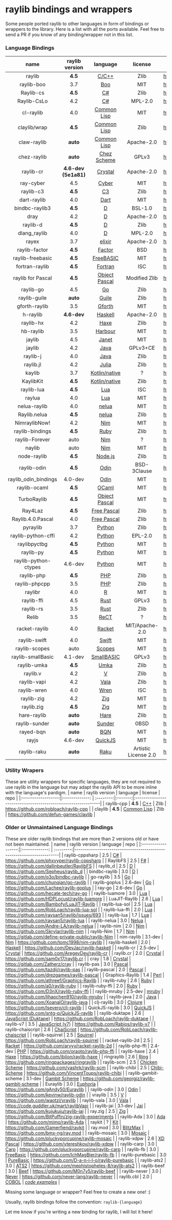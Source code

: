 # raylib bindings and wrappers

Some people ported raylib to other languages in form of bindings or wrappers to the library. Here is a list with all the ports available. Feel free to send a PR if you know of any binding/wrapper not in this list.

### Language Bindings

|  name              | raylib version  | language  | license    | repo                                                      |
|:------------------:|:---------------:|:---------:|:----------:|-----------------------------------------------------------|
| raylib             | **4.5** | [C/C++](https://en.wikipedia.org/wiki/C_(programming_language))    | Zlib | https://github.com/raysan5/raylib          |
| raylib-boo         | 3.7     | [Boo](http://boo-language.github.io/)| MIT | https://github.com/Rabios/raylib-boo          |
| Raylib-cs          | **4.5** | [C#](https://en.wikipedia.org/wiki/C_Sharp_(programming_language)) | Zlib | https://github.com/ChrisDill/Raylib-cs     |
| Raylib-CsLo        | 4.2     | [C#](https://en.wikipedia.org/wiki/C_Sharp_(programming_language)) | MPL-2.0 | https://github.com/NotNotTech/Raylib-CsLo  |
| cl-raylib          | 4.0     | [Common Lisp](https://common-lisp.net/)   | MIT | https://github.com/longlene/cl-raylib     |
| claylib/wrap       | **4.5**     | [Common Lisp](https://common-lisp.net/)   | Zlib | https://github.com/defun-games/claylib |
| claw-raylib        | **auto**    | [Common Lisp](https://common-lisp.net/)   | Apache-2.0 | https://github.com/bohonghuang/claw-raylib |
| chez-raylib        | **auto** | [Chez Scheme](https://cisco.github.io/ChezScheme/) | GPLv3 | https://github.com/Yunoinsky/chez-raylib |
| raylib-cr          | **4.6-dev (5e1a81)** | [Crystal](https://crystal-lang.org/)    | Apache-2.0 | https://github.com/sol-vin/raylib-cr |
| ray-cyber          | 4.5     | [Cyber](https://cyberscript.dev)  | MIT | https://github.com/fubark/ray-cyber |
| raylib-c3          | **4.5** | [C3](https://c3-lang.org/)           | Zlib | https://github.com/Its-Kenta/Raylib-C3 |
| dart-raylib        | 4.0     | [Dart](https://dart.dev/)               | MIT | https://gitlab.com/wolfenrain/dart-raylib   |
| bindbc-raylib3     | **4.5**     | [D](https://dlang.org/)              | BSL-1.0 | https://github.com/o3o/bindbc-raylib3     |
| dray               | 4.2     | [D](https://dlang.org/)              | Apache-2.0 | https://github.com/redthing1/dray          |
| raylib-d           | **4.5** | [D](https://dlang.org/)              | Zlib | https://github.com/schveiguy/raylib-d        |
| dlang_raylib       | 4.0     | [D](https://dlang.org)                  | MPL-2.0 |https://github.com/rc-05/dlang_raylib          |
| rayex              | 3.7     | [elixir](https://elixir-lang.org/)      | Apache-2.0 | https://github.com/shiryel/rayex     |
| raylib-factor      | **4.5** | [Factor](https://factorcode.org/)        | BSD  | https://github.com/factor/factor/blob/master/extra/raylib/raylib.factor   |
| raylib-freebasic   | **4.5** | [FreeBASIC](https://www.freebasic.net/) | MIT | https://github.com/WIITD/raylib-freebasic     |
| fortran-raylib     | **4.5** | [Fortran](https://fortran-lang.org/) | ISC | https://github.com/interkosmos/fortran-raylib     |
| raylib for Pascal  | **4.5** | [Object Pascal](https://en.wikipedia.org/wiki/Object_Pascal) | Modified Zlib | https://github.com/tinyBigGAMES/raylib |
| raylib-go          | 4.5     | [Go](https://golang.org/)            | Zlib | https://github.com/gen2brain/raylib-go       |
| raylib-guile       | **auto** | [Guile](https://www.gnu.org/software/guile/) | Zlib | https://github.com/petelliott/raylib-guile |
| gforth-raylib      | 3.5     | [Gforth](https://gforth.org/)            | MIT  | https://github.com/ArnautDaniel/gforth-raylib   |
| h-raylib           | **4.6-dev** | [Haskell](https://haskell.org/)          | Apache-2.0 | https://github.com/Anut-py/h-raylib       |
| raylib-hx          | 4.2     | [Haxe](https://haxe.org/)                | Zlib | https://github.com/foreignsasquatch/raylib-hx    |
| hb-raylib          | 3.5     | [Harbour](https://harbour.github.io)                 | MIT | https://github.com/MarcosLeonardoMendezGerencir/hb-raylib |
| jaylib             | 4.5     | [Janet](https://janet-lang.org/)     | MIT  | https://github.com/janet-lang/jaylib      |
| jaylib             | 4.2     | [Java](https://en.wikipedia.org/wiki/Java_(programming_language)) | GPLv3+CE | https://github.com/electronstudio/jaylib/  |
| raylib-j           | 4.0     | [Java](https://en.wikipedia.org/wiki/Java_(programming_language)) | Zlib | https://github.com/CreedVI/Raylib-J |
| raylib.jl          | 4.2     | [Julia](https://julialang.org/)      | Zlib | https://github.com/irishgreencitrus/raylib.jl |
| kaylib             | 3.7     | [Kotlin/native](https://kotlinlang.org) | ? | https://github.com/electronstudio/kaylib      |
| KaylibKit             | **4.5**| [Kotlin/native](https://kotlinlang.org) | Zlib | https://codeberg.org/Kenta/KaylibKit   |
| raylib-lua         | **4.5**     | [Lua](http://www.lua.org/)           | ISC | https://github.com/TSnake41/raylib-lua        |
| raylua             | 4.0     | [Lua](http://www.lua.org/)           | MIT | https://github.com/Rabios/raylua              |
| nelua-raylib       | 4.0     | [nelua](https://nelua.io/)           | MIT | https://github.com/AKDev21/nelua-raylib       |
| Raylib.nelua       | **4.5** | [nelua](https://nelua.io/)           | Zlib | https://github.com/Its-Kenta/Raylib-Nelua     |
| NimraylibNow!      | 4.2     | [Nim](https://nim-lang.org/)         | MIT | https://github.com/greenfork/nimraylib_now    |
| raylib-bindings    | **4.5** | [Ruby](https://www.ruby-lang.org/en/) | Zlib | https://github.com/vaiorabbit/raylib-bindings |
| raylib-Forever     | auto    | [Nim](https://nim-lang.org/)         | ? | https://github.com/Guevara-chan/Raylib-Forever  |
| naylib             | auto    | [Nim](https://nim-lang.org/)         | MIT | https://github.com/planetis-m/naylib          |
| node-raylib        | **4.5** | [Node.js](https://nodejs.org/en/)    | Zlib     | https://github.com/RobLoach/node-raylib         |
| raylib-odin        | **4.5** | [Odin](https://odin-lang.org/)       | BSD-3Clause | https://github.com/odin-lang/Odin/tree/master/vendor/raylib  |
| raylib_odin_bindings | 4.0-dev | [Odin](https://odin-lang.org/)     | MIT | https://github.com/Deathbat2190/raylib_odin_bindings |
| raylib-ocaml       | **4.5** | [OCaml](https://ocaml.org/)          | MIT | https://github.com/tjammer/raylib-ocaml        |
| TurboRaylib        | **4.5** | [Object Pascal](https://en.wikipedia.org/wiki/Object_Pascal) | MIT | https://github.com/turborium/TurboRaylib |
| Ray4Laz            | **4.5** | [Free Pascal](https://en.wikipedia.org/wiki/Free_Pascal)| Zlib |  https://github.com/GuvaCode/Ray4Laz |
| Raylib.4.0.Pascal  | 4.0     | [Free Pascal](https://en.wikipedia.org/wiki/Free_Pascal)| Zlib |  https://github.com/sysrpl/Raylib.4.0.Pascal |
| pyraylib           | 3.7     | [Python](https://www.python.org/)    | Zlib    | https://github.com/Ho011/pyraylib         |
| raylib-python-cffi | 4.2 | [Python](https://www.python.org/)    | EPL-2.0 | https://github.com/electronstudio/raylib-python-cffi |
| raylibpyctbg     | **4.5** | [Python](https://www.python.org/)          | MIT | https://github.com/overdev/raylibpyctbg                |
| raylib-py          | **4.5** | [Python](https://www.python.org/)          | MIT | https://github.com/overdev/raylib-py       |
| raylib-python-ctypes | 4.6-dev | [Python](https://www.python.org/)    | MIT | https://github.com/sDos280/raylib-python-ctypes |
| raylib-php         | **4.5** | [PHP](https://en.wikipedia.org/wiki/PHP) | Zlib | https://github.com/joseph-montanez/raylib-php   |
| raylib-phpcpp      | 3.5     | [PHP](https://en.wikipedia.org/wiki/PHP) | Zlib | https://github.com/oraoto/raylib-phpcpp         |
| raylibr            | 4.0     | [R](https://www.r-project.org)       | MIT | https://github.com/jeroenjanssens/raylibr         |
| raylib-ffi          | 4.5     | [Rust](https://www.rust-lang.org/)   | GPLv3 | https://github.com/ewpratten/raylib-ffi        |
| raylib-rs          | 3.5     | [Rust](https://www.rust-lang.org/)   | Zlib | https://github.com/deltaphc/raylib-rs        |
| Relib              | 3.5     | [ReCT](https://github.com/RedCubeDev-ByteSpace/ReCT) | ?   | https://github.com/RedCubeDev-ByteSpace/Relib |
| racket-raylib      | 4.0     | [Racket](https://racket-lang.org/) | MIT/Apache-2.0 | https://github.com/eutro/racket-raylib |
| raylib-swift       | 4.0     | [Swift](https://swift.org/)          | MIT | https://github.com/STREGAsGate/Raylib          |
| raylib-scopes      | auto    | [Scopes](http://scopes.rocks)          | MIT | https://github.com/salotz/raylib-scopes   |
| raylib-smallBasic  | 4.1-dev | [SmallBASIC](https://github.com/smallbasic/SmallBASIC) | GPLv3 | https://github.com/smallbasic/smallbasic.plugins/tree/master/raylib |
| raylib-umka        | **4.5** | [Umka](https://github.com/vtereshkov/umka-lang) | Zlib | https://github.com/robloach/raylib-umka |
| raylib.v           | 4.2     | [V](https://vlang.io/)               | Zlib     | https://github.com/irishgreencitrus/raylib.v |
| raylib-vapi        | 4.2     | [Vala](https://vala.dev/)            | Zlib     | https://github.com/lxmcf/raylib-vapi         |
| raylib-wren        | 4.0     | [Wren](http://wren.io/)              | ISC | https://github.com/TSnake41/raylib-wren              |
| raylib-zig         | 4.2     | [Zig](https://ziglang.org/)               | MIT | https://github.com/Not-Nik/raylib-zig     |
| raylib.zig         | **4.5** | [Zig](https://ziglang.org/)               | MIT | https://github.com/ryupold/raylib.zig |
| hare-raylib        | **auto** | [Hare](https://harelang.org/)        | Zlib | https://git.sr.ht/~evantj/hare-raylib       |
| raylib-sunder      | **auto** | [Sunder](https://github.com/ashn-dot-dev/sunder) | 0BSD | https://github.com/ashn-dot-dev/raylib-sunder |
| rayed-bqn          | **auto** | [BQN](https://mlochbaum.github.io/BQN/) | MIT | https://github.com/Brian-ED/rayed-bqn | 
| rayjs              | 4.6-dev | [QuickJS](https://bellard.org/quickjs/)    | MIT | https://github.com/mode777/rayjs    |
| raylib-raku        | **auto** | [Raku](https://www.raku.org/) | Artistic License 2.0 | https://github.com/vushu/raylib-raku |

### Utility Wrapers
These are utility wrappers for specific languages, they are not required to use raylib in the language but may adapt the raylib API to be more inline with the language's pardigm.
|  name              | raylib version | language  | license | repo                                                         |
|:------------------:|:-------------: | :--------:|:-------:|:-------------------------------------------------------------|
| raylib-cpp         | **4.5** | [C++](https://en.wikipedia.org/wiki/C%2B%2B)  | Zlib | https://github.com/robloach/raylib-cpp  |
| claylib            | **4.5** | [Common Lisp](https://common-lisp.net/) | Zlib | https://github.com/defun-games/claylib |

### Older or Unmaintained Language Bindings
These are older raylib bindings that are more than 2 versions old or have not been maintained.
|  name              | raylib version | language  | repo                                                                 |
|:------------------:|:-------------: | :--------:|----------------------------------------------------------------------|
| raylib-cppsharp    | 2.5 | [C#](https://en.wikipedia.org/wiki/C_Sharp_(programming_language))       | https://github.com/phxvyper/raylib-cppsharp |
| RaylibFS           | 2.5 | [F#](https://fsharp.org/)             | https://github.com/dallinbeutler/RaylibFS     |
| raylib_d           | 2.5 | [D](https://dlang.org/)               | https://github.com/Sepheus/raylib_d     |
| bindbc-raylib      | 3.0 | [D](https://dlang.org/)               | https://github.com/o3o/bindbc-raylib   |
| go-raylib          | 3.5 | [Go](https://golang.org/)             | https://github.com/chunqian/go-raylib  |
| raylib-goplus      | 2.6-dev | [Go](https://golang.org/)         | https://github.com/Lachee/raylib-goplus         |
| ray-go             | 2.6-dev | [Go](https://golang.org/)         | https://github.com/hecate-tech/ray-go     |
| raylib-luamore     | 3.0 | [Lua](http://www.lua.org/)            | https://github.com/HDPLocust/raylib-luamore    |
| LuaJIT-Raylib      | 2.6 | [Lua](http://www.lua.org/)            | https://github.com/Bambofy/LuaJIT-Raylib    |
| raylib-lua-sol     | 2.5 | [Lua](http://www.lua.org/)            | https://github.com/RobLoach/raylib-lua-sol     |
| raylib-lua-ffi     | 2.0 | [Lua](http://www.lua.org/)            | https://github.com/raysan5/raylib/issues/693    |
| raylib-lua         | 1.7 | [Lua](http://www.lua.org/)            | https://github.com/raysan5/raylib-lua       |
| raylib-nelua       | 3.0 | [Nelua](https://nelua.io/)            | https://github.com/Andre-LA/raylib-nelua     |
| raylib-nim         | 2.0 | [Nim](https://nim-lang.org/)          | https://github.com/Skrylar/raylib-nim                  |
| raylib-Nim         | 1.7 | [Nim](https://nim-lang.org/)          | https://gitlab.com/define-private-public/raylib-Nim     |
| nim-raylib         | 3.1-dev | [Nim](https://nim-lang.org/)      | https://github.com/tomc1998/nim-raylib            |
| raylib-haskell     | 2.0 | [Haskell](https://www.haskell.org/)   | https://github.com/DevJac/raylib-haskell |
| raylib-cr          | 2.5-dev | [Crystal](https://crystal-lang.org/)   | https://github.com/AregevDev/raylib-cr      |
| raylib.cr          | 2.0 | [Crystal](https://crystal-lang.org/)  | https://github.com/sam0x17/raylib.cr     |
| cray               | 1.8 | [Crystal](https://crystal-lang.org/)  | https://gitlab.com/Zatherz/cray           |
| raylib-pas         | 3.0 | [Pascal](https://en.wikipedia.org/wiki/Pascal_(programming_language))         | https://github.com/tazdij/raylib-pas      |
| raylib-pascal      | 2.0 | [Pascal](https://en.wikipedia.org/wiki/Pascal_(programming_language))         | https://github.com/drezgames/raylib-pascal    |
| Graphics-Raylib    | 1.4 | [Perl](https://www.perl.org/)         | https://github.com/athreef/Graphics-Raylib      |
| raylib-ruby        | 2.6 | [Ruby](https://www.ruby-lang.org/en/) | https://github.com/a0/raylib-ruby        |
| raylib-ruby-ffi    | 2.0 | [Ruby](https://www.ruby-lang.org/en/) | https://github.com/D3nX/raylib-ruby-ffi      |
| raylib-mruby       | 2.5-dev | [mruby](https://github.com/mruby/mruby)  | https://github.com/lihaochen910/raylib-mruby    |
| raylib-java        | 2.0 | [Java](https://en.wikipedia.org/wiki/Java_(programming_language))           | https://github.com/XoanaIO/raylib-java   |
| clj-raylib         | 3.0 | [Clojure](https://clojure.org/)            | https://github.com/lsevero/clj-raylib       |
| QuickJS-raylib     | 3.0 | [QuickJS](https://bellard.org/quickjs/)    | https://github.com/sntg-p/QuickJS-raylib    |
| raylib-duktape     | 2.6 | [JavaScript (Duktape)](https://en.wikipedia.org/wiki/JavaScript) | https://github.com/RobLoach/raylib-duktape |
| raylib-v7          | 3.5 | [JavaScript (v7)](https://en.wikipedia.org/wiki/JavaScript)      | https://github.com/Rabios/raylib-v7        |
| raylib-chaiscript  | 2.6 | [ChaiScript](http://chaiscript.com/)       | https://github.com/RobLoach/raylib-chaiscript        |
| raylib-squirrel    | 2.5 | [Squirrel](http://www.squirrel-lang.org/)     | https://github.com/RobLoach/raylib-squirrel    |
| racket-raylib-2d   | 2.5 | [Racket](https://racket-lang.org/)         | https://github.com/arvyy/racket-raylib-2d           |
| raylib-php-ffi     | 2.4-dev | [PHP](https://en.wikipedia.org/wiki/PHP)      | https://github.com/oraoto/raylib-php-ffi      |
| raylib-haxe        | 2.4 | [Haxe](https://haxe.org/)                  | https://github.com/ibilon/raylib-haxe           |
| ringraylib         | 2.6 | [Ring](http://ring-lang.sourceforge.net/)  | https://github.com/ringpackages/ringraylib     |
| raylib-scm         | 2.5 | [Chicken Scheme](https://www.call-cc.org/) | https://github.com/yashrk/raylib-scm     |
| raylib-chibi       | 2.5 | [Chibi-Scheme](https://github.com/ashinn/chibi-scheme)   | https://github.com/VincentToups/raylib-chibi  |
| raylib-gambit-scheme | 3.1-dev | [Gambit Scheme](https://github.com/gambit/gambit)   | https://github.com/georgjz/raylib-gambit-scheme  |
| Euraylib           | 3.0 | [Euphoria](https://openeuphoria.org/)      | https://github.com/gAndy50/Euraylib          |
| raylib-odin        | 3.0 | [Odin](https://odin-lang.org/)             | https://github.com/kevinw/raylib-odin     |
| vraylib            | 3.5 | [V](https://vlang.io/)                     | https://github.com/waotzi/vraylib      |
| raylib-vala        | 3.0 | [Vala](https://wiki.gnome.org/Projects/Vala) | https://code.guddler.uk/mart/raylibVapi |
| raylib-jai         | 3.1-dev | [Jai](https://github.com/BSVino/JaiPrimer/blob/master/JaiPrimer.md)  | https://github.com/kujukuju/raylib-jai   |
| ray.zig            | 2.5 | [Zig](https://ziglang.org/)                | https://github.com/BitPuffin/zig-raylib-experiments |
| raylib-Ada         | 3.0 | [Ada](https://www.adacore.com/about-ada)   | https://github.com/mimo/raylib-Ada        |
| raykit             | ?   | [Kit](https://www.kitlang.org/)            | https://github.com/Gamerfiend/raykit      |
| ray.mod            | 3.0 | [BlitzMax](https://blitzmax.org/)          | https://github.com/bmx-ng/ray.mod         |
| raylib-mosaic      | 3.0 | [Mosaic](https://github.com/sal55/langs/tree/master/Mosaic)     | https://github.com/pluckyporcupine/raylib-mosaic   |
| raylib-xdpw        | 2.6 | [XD Pascal](https://github.com/vtereshkov/xdpw)     | https://github.com/vtereshkov/raylib-xdpw   |
| raylib-carp        | 3.0 | [Carp](https://github.com/carp-lang/Carp)           | https://github.com/pluckyporcupine/raylib-carp   |
| raylib-fb          | 3.0 | [FreeBasic](https://www.freebasic.net/)    | https://github.com/IchMagBier/raylib-fb  |
| raylib-purebasic   | 3.0 | [PureBasic](https://www.purebasic.com/)    | https://github.com/D-a-n-i-l-o/raylib-purebasic   |
| raylib-ats2        | 3.0 | [ATS2](http://www.ats-lang.org/)           | https://github.com/mephistopheles-8/raylib-ats2      |
| raylib-beef        | 3.0 | [Beef](https://www.beeflang.org/)          | https://github.com/M0n7y5/raylib-beef    |
| raylib-never       | 3.0 | [Never](https://github.com/never-lang/never) | https://github.com/never-lang/raylib-never |
| raylib.cbl         | 2.0 | [COBOL](https://en.wikipedia.org/wiki/COBOL) | *[code examples](https://github.com/Martinfx/Cobol/tree/master/OpenCobol/Games/raylib)* |


Missing some language or wrapper? Feel free to create a new one! :)

Usually, raylib bindings follow the convention: `raylib-{language}`

Let me know if you're writing a new binding for raylib, I will list it here!
